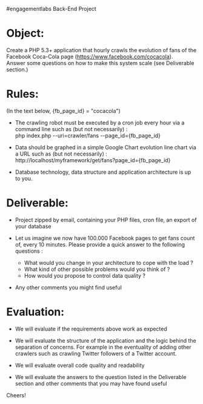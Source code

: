  #engagementlabs Back-End Project 

Object:
======================================
Create a PHP 5.3+ application that hourly crawls the evolution of fans of the Facebook Coca-Cola page (https://www.facebook.com/cocacola).  
Answer some questions on how to make this system scale (see Deliverable section.)


Rules:
======================================

(In the text below, {fb_page_id} = "cocacola")

- The crawling robot must be executed by a cron job every hour via a command line such as (but not necessarily) :  
php index.php --uri=crawler/fans --page_id={fb_page_id}

- Data should be graphed in a simple Google Chart evolution line chart via a URL such as (but not necessarily) :  
http://localhost/myframework/get/fans?page_id={fb_page_id} 

- Database technology, data structure and application architecture is up to you.



Deliverable:
======================================

- Project zipped by email, containing your PHP files, cron file, an export of your database

- Let us imagine we now have 100.000 Facebook pages to get fans count of, every 10 minutes. Please provide a quick answer to the following questions :
    - What would you change in your architecture to cope with the load ?
    - What kind of other possible problems would you think of ?
    - How would you propose to control data quality ?

- Any other comments you might find useful


Evaluation:
======================================

- We will evaluate if the requirements above work as expected

- We will evaluate the structure of the application and the logic behind the separation of concerns. For example in the eventuality of adding other crawlers such as crawling Twitter followers of a Twitter account.

- We will evaluate overall code quality and readability

- We will evaluate the answers to the question listed in the Deliverable section and other comments that you may have found useful



Cheers!
